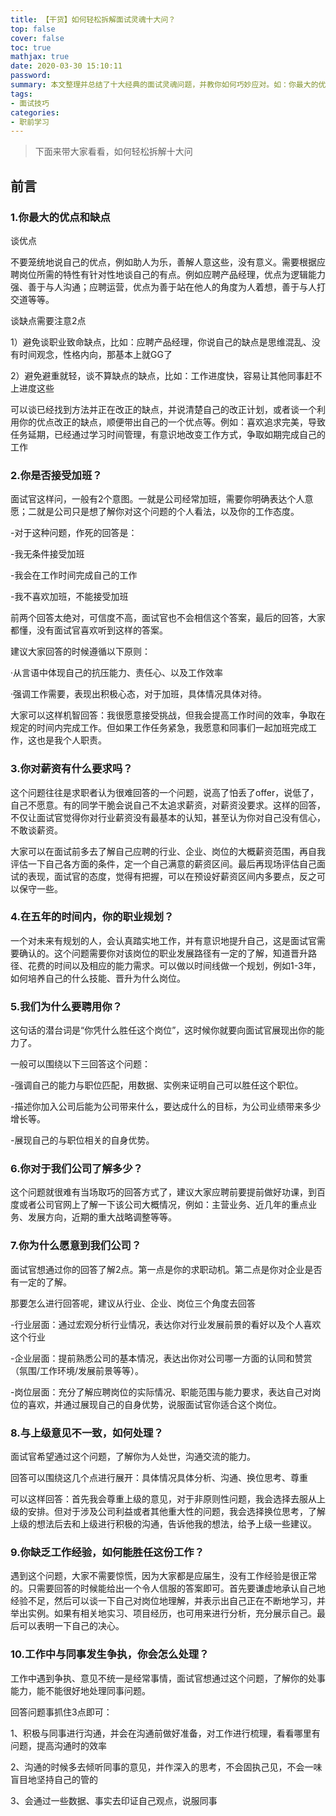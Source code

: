 ```yaml
---
title: 【干货】如何轻松拆解面试灵魂十大问？
top: false
cover: false
toc: true
mathjax: true
date: 2020-03-30 15:10:11
password:
summary: 本文整理并总结了十大经典的面试灵魂问题，并教你如何巧妙应对。如：你最大的优点和缺点；你是否接受加班；工作中与同事发生争执，你会怎么处理；
tags:
- 面试技巧
categories:
- 职前学习
---
```


> 下面来带大家看看，如何轻松拆解十大问


## 前言


### 1.你最大的优点和缺点
谈优点

不要笼统地说自己的优点，例如助人为乐，善解人意这些，没有意义。需要根据应聘岗位所需的特性有针对性地谈自己的有点。例如应聘产品经理，优点为逻辑能力强、善于与人沟通；应聘运营，优点为善于站在他人的角度为人着想，善于与人打交道等等。


谈缺点需要注意2点

1）避免谈职业致命缺点，比如：应聘产品经理，你说自己的缺点是思维混乱、没有时间观念，性格内向，那基本上就GG了

2）避免避重就轻，谈不算缺点的缺点，比如：工作进度快，容易让其他同事赶不上进度这些

可以谈已经找到方法并正在改正的缺点，并说清楚自己的改正计划，或者谈一个利用你的优点改正的缺点，顺便带出自己的一个优点等。例如：喜欢追求完美，导致任务延期，已经通过学习时间管理，有意识地改变工作方式，争取如期完成自己的工作

   
### 2.你是否接受加班？

面试官这样问，一般有2个意图。一就是公司经常加班，需要你明确表达个人意愿；二就是公司只是想了解你对这个问题的个人看法，以及你的工作态度。


-对于这种问题，作死的回答是：

-我无条件接受加班

-我会在工作时间完成自己的工作

-我不喜欢加班，不能接受加班

前两个回答太绝对，可信度不高，面试官也不会相信这个答案，最后的回答，大家都懂，没有面试官喜欢听到这样的答案。


建议大家回答的时候遵循以下原则：

·从言语中体现自己的抗压能力、责任心、以及工作效率

·强调工作需要，表现出积极心态，对于加班，具体情况具体对待。

大家可以这样机智回答：我很愿意接受挑战，但我会提高工作时间的效率，争取在规定的时间内完成工作。但如果工作任务紧急，我愿意和同事们一起加班完成工作，这也是我个人职责。


### 3.你对薪资有什么要求吗？

这个问题往往是求职者认为很难回答的一个问题，说高了怕丢了offer，说低了，自己不愿意。有的同学干脆会说自己不太追求薪资，对薪资没要求。这样的回答，不仅让面试官觉得你对行业薪资没有最基本的认知，甚至认为你对自己没有信心，不敢谈薪资。

大家可以在面试前多去了解自己应聘的行业、企业、岗位的大概薪资范围，再自我评估一下自己各方面的条件，定一个自己满意的薪资区间。最后再现场评估自己面试的表现，面试官的态度，觉得有把握，可以在预设好薪资区间内多要点，反之可以保守一些。



### 4.在五年的时间内，你的职业规划？

 一个对未来有规划的人，会认真踏实地工作，并有意识地提升自己，这是面试官需要确认的。这个问题需要你对该岗位的职业发展路径有一定的了解，知道晋升路径、花费的时间以及相应的能力需求。可以做以时间线做一个规划，例如1-3年，如何培养自己的什么技能、晋升为什么岗位。



### 5.我们为什么要聘用你？

这句话的潜台词是“你凭什么胜任这个岗位”，这时候你就要向面试官展现出你的能力了。

一般可以围绕以下三回答这个问题：

-强调自己的能力与职位匹配，用数据、实例来证明自己可以胜任这个职位。

-描述你加入公司后能为公司带来什么，要达成什么的目标，为公司业绩带来多少增长等。

-展现自己的与职位相关的自身优势。



### 6.你对于我们公司了解多少？

这个问题就很难有当场取巧的回答方式了，建议大家应聘前要提前做好功课，到百度或者公司官网上了解一下该公司大概情况，例如：主营业务、近几年的重点业务、发展方向，近期的重大战略调整等等。



### 7.你为什么愿意到我们公司？

面试官想通过你的回答了解2点。第一点是你的求职动机。第二点是你对企业是否有一定的了解。

那要怎么进行回答呢，建议从行业、企业、岗位三个角度去回答

-行业层面：通过宏观分析行业情况，表达你对行业发展前景的看好以及个人喜欢这个行业

-企业层面：提前熟悉公司的基本情况，表达出你对公司哪一方面的认同和赞赏（氛围/工作环境/发展前景等等）。

-岗位层面：充分了解应聘岗位的实际情况、职能范围与能力要求，表达自己对岗位的喜欢，并通过展现自己的自身优势，说服面试官你适合这个岗位。



### 8.与上级意见不一致，如何处理？

面试官希望通过这个问题，了解你为人处世，沟通交流的能力。

回答可以围绕这几个点进行展开：具体情况具体分析、沟通、换位思考、尊重

可以这样回答：首先我会尊重上级的意见，对于非原则性问题，我会选择去服从上级的安排。但对于涉及公司利益或者其他重大性的问题，我会选择换位思考，了解上级的想法后去和上级进行积极的沟通，告诉他我的想法，给予上级一些建议。



### 9.你缺乏工作经验，如何能胜任这份工作？

遇到这个问题，大家不需要惊慌，因为大家都是应届生，没有工作经验是很正常的。只需要回答的时候能给出一个令人信服的答案即可。首先要谦虚地承认自己地经验不足，然后可以谈一下自己对岗位地理解，并表示出自己正在不断地学习，并举出实例。如果有相关地实习、项目经历，也可用来进行分析，充分展示自己。最后可以表明一下自己的决心。



### 10.工作中与同事发生争执，你会怎么处理？

工作中遇到争执、意见不统一是经常事情，面试官想通过这个问题，了解你的处事能力，能不能很好地处理同事问题。

回答问题事抓住3点即可：

1、积极与同事进行沟通，并会在沟通前做好准备，对工作进行梳理，看看哪里有问题，提高沟通时的效率

2、沟通的时候多去倾听同事的意见，并作深入的思考，不会固执己见，不会一味盲目地坚持自己的管的

3、会通过一些数据、事实去印证自己观点，说服同事




